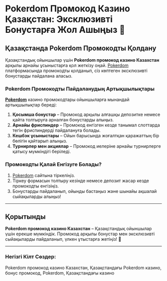 # Pokerdom Промокод Казино Қазақстан: Эксклюзивті Бонустарға Жол Ашыңыз 🎫

## Қазақстанда Pokerdom Промокодты Қолдану

Қазақстандық ойыншылар үшін **Pokerdom промокод казино Казахстан** арқылы арнайы ұсыныстарға қол жеткізу оңай. [Pokerdom](https://brandplay.link/4k77v2yx) платформасында промокодты қолданып, сіз көптеген эксклюзивті бонустарды пайдалана аласыз.

### Pokerdom Промокодты Пайдаланудың Артықшылықтары

**[Pokerdom](https://brandplay.link/4k77v2yx)** казино промокодтары ойыншыларға мынандай артықшылықтар береді:

1. **Қосымша бонустар** – Промокод арқылы алғашқы депозитке немесе қайта толтыруға арналған бонустарды алыңыз.
2. **Арнайы фриспиндер** – Промокод енгізген кезде танымал слоттарда тегін фриспиндерді пайдалануға болады.
3. **Кешбэк ұсыныстары** – Ойын барысында жоғалтқан қаражаттың бір бөлігін қайтарып алыңыз.
4. **Турнирлер мен акциялар** – Промокод иелеріне арнайы турнирлерге қатысу мүмкіндігі беріледі.

### Промокодты Қалай Енгізуге Болады?

1. [Pokerdom](https://brandplay.link/4k77v2yx) сайтына тіркеліңіз.
2. Тіркеу формасын толтыру кезінде немесе депозит жасар кезде промокодты енгізіңіз.
3. Бонустарды пайдаланып, ойынды бастаңыз және шынайы ақшалай сыйақыларды алыңыз!

---

## Қорытынды

**Pokerdom промокод казино Казахстан** – Қазақстандық ойыншылар үшін ерекше мүмкіндік. Промокод арқылы бонустар мен эксклюзивті сыйақыларды пайдаланып, үлкен ұтыстарға жетіңіз! 🎉

---

### Негізгі Кілт Сөздер:
Pokerdom промокод казино Казахстан, Қазақстандағы Pokerdom казино, бонус промокод, Pokerdom, Қазақстандағы казино

